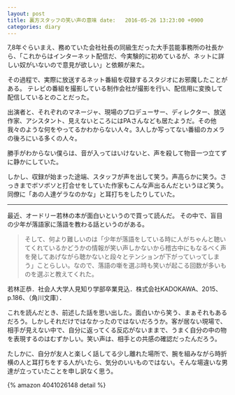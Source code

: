 ```yaml
---
layout: post
title: 裏方スタッフの笑い声の意味 date:   2016-05-26 13:23:00 +0900
categories: diary
---
```


7,8年ぐらいまえ、務めていた会社社長の同級生だった大手芸能事務所の社長から、「これからはインターネット配信だ、今実験的に初めているが、ネットに詳しい奴がいないので意見が欲しい」と依頼が来た。

その過程で、実際に放送するネット番組を収録するスタジオにお邪魔したことがある。
テレビの番組を撮影している制作会社が撮影を行い、配信用に変換して配信しているとのことだった。

出演者と、それぞれのマネージャ、現場のプロデューサー、ディレクター、放送作家、アシスタント、見えないところにはPAさんなども居たようだ。その他我々のような何をやってるかわからない人々。3人しか写ってない番組のカメラの後ろにいる多くの人々。

勝手がわからない僕らは、音が入ってはいけないと、声を殺して物音一つ立てずに静かにしていた。

しかし、収録が始まった途端、スタッフが声を出して笑う。声高らかに笑う。さっきまでボソボソと打合せをしていた作家もこんな声出るんだというほど笑う。同僚に「あの人達ゲラなのかな」と耳打ちをしたりしていた。

* * *

最近、オードリー若林の本が面白いというので買って読んだ。
その中で、盲目の少年が落語家に落語を教わる話というのがある。

>そして、何より難しいのは「少年が落語をしている時に人がちゃんと聴いてくれているかどうかの情報が笑い声しかないから稽古中にもなるべく声を発してあげながら聴かないと段々とテンションが下がっていってしまう」ことらしい。なので、落語の噺を選ぶ時も笑いが起こる回数が多いものを選ぶと教えてくれた。

若林正恭．社会人大学人見知り学部卒業見込．株式会社KADOKAWA、2015、 p.186、（角川文庫）．

これを読んだとき、前述した話を思い出した。面白いから笑う、まぁそれもあるだろう。しかしそれだけではなかったのではないだろうか。客が居ない現場で、相手が見えない中で、自分に返ってくる反応がないままで、うまく自分の中の物を表現するのはむずかしい。笑い声は、相手との共感の確認だったんだろう。

たしかに、自分が友人と楽しく話してる少し離れた場所で、腕を組みながら時折横の人と耳打ちをする人がいたら、気分のいいものではない。そんな場違いな男達が立っていたことを申し訳なく思う。


{% amazon 4041026148 detail %}